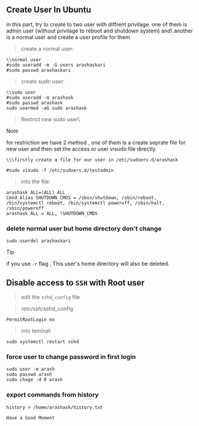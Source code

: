 ## Create User In Ubuntu
in this part, try to create to two user with diffrent privilage. one of them is admin user (without privilage to reboot and shutdown system) and\ another is a normal user and create a user profile for them.

> create a normal user:
```
\\normal user
#sudo useradd -m -G users arashaskari
#sudo passwd arashaskari

```

> create sudo user:

```
\\sudo user
#sudo useradd -m arashask
#sudo passwd arashask
sudo usermod -aG sudo arashask
```

> Restrict new sudo user\

>[!NOTE]
> for restriction we have 2 method , one of them is a create seprate file for new user and then set the access or user visudo file directly.

```
\\\firstly create a file for our user in /etc/sudoers.d/arashask

#sudo visudo -f /etc/sudoers.d/testadmin
```

> into the file:
```
arashask ALL=(ALL) ALL
Cmnd_Alias SHUTDOWN_CMDS = /sbin/shutdown, /sbin/reboot, /bin/systemctl reboot, /bin/systemctl poweroff, /sbin/halt, /sbin/poweroff
arashask ALL = ALL, !SHUTDOWN_CMDS
```

### delete normal user but home directory don't change
```
sudo userdel arashaskari
```

>[!TIP]
> if you use `-r` flag , This user's home directory will also be deleted.

## Disable access to `SSH` with Root user

> edit the `sshd_config` file

> /etc/ssh/sshd_config

```
PermitRootLogin no

```

> into teminal:
```
sudo systemctl restart sshd
```

### force user to change password in first login

```
sudo user -m arash
sudo passwd arash
sudo chage -d 0 arash
```

### export commands from history

```
history > /home/arashask/history.txt
```

`Have a Good Moment`
